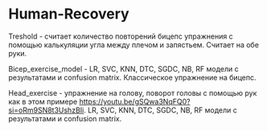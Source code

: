 # Human-Recovery
Treshold - считает количество повторений бицепс упражнения с помощью калькуляции угла между плечом и запястьем. Считает на обе руки. 

Bicep_exercise_model - LR, SVC, KNN, DTC, SGDC, NB, RF модели с результатами и confusion matrix. Классическое упражнение на бицепс.

Head_exercise - упражнение на голову, поворот головы с помощью рук как в этом примере https://youtu.be/gSQwa3NqFQ0?si=oRm9SN8t3UshzBIi. LR, SVC, KNN, DTC, SGDC, NB, RF модели с результатами и confusion matrix. 


